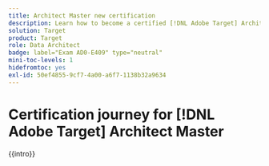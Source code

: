 ```yaml
---
title: Architect Master new certification
description: Learn how to become a certified [!DNL Adobe Target] Architect Master.
solution: Target
product: Target
role: Data Architect
badge: label="Exam AD0-E409" type="neutral"
mini-toc-levels: 1
hidefromtoc: yes
exl-id: 50ef4855-9cf7-4a00-a6f7-1138b32a9634
---
```

# Certification journey for [!DNL Adobe Target] Architect Master

{{intro}}

<!-- 

## Exam details {#exam-details}

* Level: Master (3-5 years' experience)
* Passing Score: 32/50
* Time: 100 mins
* Delivery: Online proctored (requires camera access)
* Available languages: English
* Cost: $225 (global) / $150 (India)
* Exam ID: AD0-E409

{{questions}}

-->
